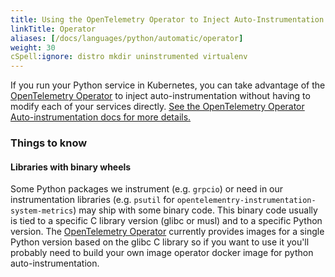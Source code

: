 ```yaml
---
title: Using the OpenTelemetry Operator to Inject Auto-Instrumentation
linkTitle: Operator
aliases: [/docs/languages/python/automatic/operator]
weight: 30
cSpell:ignore: distro mkdir uninstrumented virtualenv
---
```


If you run your Python service in Kubernetes, you can take advantage of the
[OpenTelemetry Operator](https://github.com/open-telemetry/opentelemetry-operator)
to inject auto-instrumentation without having to modify each of your services
directly.
[See the OpenTelemetry Operator Auto-instrumentation docs for more details.](/docs/kubernetes/operator/automatic/)

### Things to know

#### Libraries with binary wheels

Some Python packages we instrument (e.g. `grpcio`) or need in our instrumentation
libraries (e.g. `psutil` for `opentelementry-instrumentation-system-metrics`) may ship with
some binary code. This binary code usually is tied to a specific C library version
(glibc or musl) and to a specific Python version.
The [OpenTelemetry Operator](https://github.com/open-telemetry/opentelemetry-operator)
currently provides images for a single Python version based on the glibc C library so
if you want to use it you'll probably need to build your own image operator docker image
for python auto-instrumentation.
